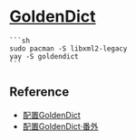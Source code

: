 # [GoldenDict](https://github.com/goldendict/goldendict)

````{tab} Arch
```sh
sudo pacman -S libxml2-legacy
yay -S goldendict
```
````

## Reference

- [配置GoldenDict](https://scillidan.github.io/YAFA-site/blog/goldendict/)
- [配置GoldenDict·番外](https://scillidan.github.io/YAFA-site/blog/goldendict-expand/)